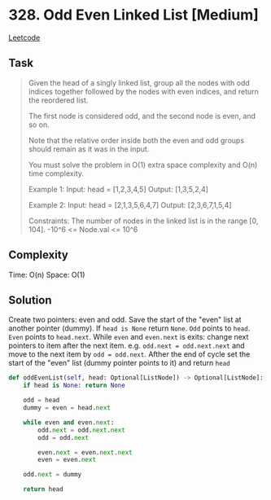 # 328. Odd Even Linked List [Medium]

[Leetcode](https://leetcode.com/problems/odd-even-linked-list/description/)

## Task

> Given the head of a singly linked list, group all the nodes with odd indices together followed by the nodes with even indices, and return the reordered list.
> 
> The first node is considered odd, and the second node is even, and so on.
> 
> Note that the relative order inside both the even and odd groups should remain as it was in the input.
> 
> You must solve the problem in O(1) extra space complexity and O(n) time complexity.
> 
> Example 1:
> Input: head = [1,2,3,4,5]
> Output: [1,3,5,2,4]
> 
> Example 2:
> Input: head = [2,1,3,5,6,4,7]
> Output: [2,3,6,7,1,5,4]
> 
> Constraints:
> The number of nodes in the linked list is in the range [0, 104].
>  -10^6 <= Node.val <= 10^6


## Complexity

Time: O(n)
Space: O(1)

## Solution

Create two pointers: even and odd. Save the start of the "even" list at another pointer (dummy). If `head is None` return `None`. `Odd` points to `head`. `Even` points to `head.next`. While `even` and `even.next` is exits: change next pointers to item after the next item. e.g. `odd.next = odd.next.next` and move to the next item by `odd = odd.next`. Afther the end of cycle set the start of the "even" list (dummy pointer points to it) and return `head`

```python
def oddEvenList(self, head: Optional[ListNode]) -> Optional[ListNode]:
    if head is None: return None

    odd = head
    dummy = even = head.next

    while even and even.next:
        odd.next = odd.next.next
        odd = odd.next

        even.next = even.next.next
        even = even.next

    odd.next = dummy

    return head
```